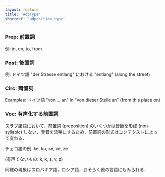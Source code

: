 ```yaml
---
layout: feature
title: 'AdpType'
shortdef: 'adposition type'
---
```


### Prep: 前置詞

例: in, on, to, from

### Post: 後置詞

例: ドイツ語 "der Strasse entlang" における "entlang" (along the street)

### Circ: 両置詞

Examples: ドイツ語 "von … an" in "von dieser Stelle an" (from this place
on)

### Voc: 有声化する前置詞

スラブ諸語において，前置詞 (preposition) のいくつかは音節を形成 (non-syllabic) しない．発音を流暢にするため，前置詞の形式はコンテクストによって変わる．

チェコ語の例: ke, ku, se, ve, ze

(有声でないもの: k, k, s, v, z)

同様の現象はスロバキア語，ロシア語，おそらく他の言語にもみられる．
